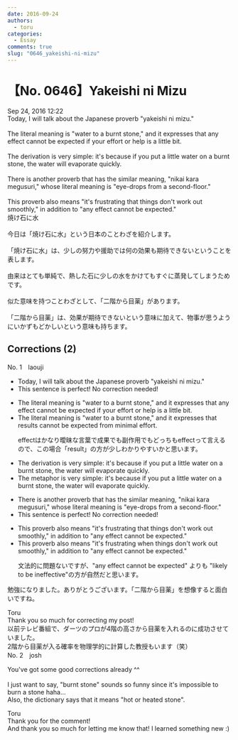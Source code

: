 ```yaml
---
date: 2016-09-24
authors:
  - toru
categories:
  - Essay
comments: true
slug: "0646_yakeishi-ni-mizu"
---
```


# 【No. 0646】Yakeishi ni Mizu
<div class="date">Sep 24, 2016 12:22</div>
<div id="post"><div id="body_show_ori">
Today, I will talk about the Japanese proverb "yakeishi ni mizu."<br/><br/>The literal meaning is "water to a burnt stone," and it expresses that any effect cannot be expected if your effort or help is a little bit.<br/><br/>The derivation is very simple: it's because if you put a little water on a burnt stone, the water will evaporate quickly.<br/><br/>There is another proverb that has the similar meaning, "nikai kara megusuri," whose literal meaning is "eye-drops from a second-floor."<br/><br/>This proverb also means "it's frustrating that things don't work out smoothly," in addition to "any effect cannot be expected."
</div></div>

<!-- more -->

<div id="post_ja"><div id="body_show_mo">
焼け石に水<br/><br/>今日は「焼け石に水」という日本のことわざを紹介します。<br/><br/>「焼け石に水」は、少しの努力や援助では何の効果も期待できないということを表します。<br/><br/>由来はとても単純で、熱した石に少しの水をかけてもすぐに蒸発してしまうためです。<br/><br/>似た意味を持つことわざとして、「二階から目薬」があります。<br/><br/>「二階から目薬」は、効果が期待できないという意味に加えて、物事が思うようにいかずもどかしいという意味も持ちます。
</div></div>

## Corrections (2)
<div id="block"><div class="first_name"> No. 1　<span class="just_name">laouji</span></div><div id="block2">
<ul class="correction_field">
<li class="incorrect">Today, I will talk about the Japanese proverb "yakeishi ni mizu."</li>
<li class="corrected perfect">This sentence is perfect! No correction needed!</li>
</ul>
<ul class="correction_field">
<li class="incorrect">The literal meaning is "water to a burnt stone," and it expresses that any effect cannot be expected if your effort or help is a little bit.</li>
<li class="corrected correct">
The literal meaning is "water to a burnt stone," and it expresses that <span class="f_blue">results</span> cannot be expected from <span class="f_blue">minimal effort</span>.
<p class="correction_comment">effectはかなり曖昧な言葉で成果でも副作用でもどっちもeffectって言えるので、この場合「result」の方が少しわかりやすいかと思います。</p>
</li>
</ul>
<ul class="correction_field">
<li class="incorrect">The derivation is very simple: it's because if you put a little water on a burnt stone, the water will evaporate quickly.</li>
<li class="corrected correct">
The <span class="f_blue">metaphor</span> is very simple: <span class="sline">it's because </span>if you put a little water on a burnt stone, the water will evaporate quickly.
</li>
</ul>
<ul class="correction_field">
<li class="incorrect">There is another proverb that has the similar meaning, "nikai kara megusuri," whose literal meaning is "eye-drops from a second-floor."</li>
<li class="corrected perfect">This sentence is perfect! No correction needed!</li>
</ul>
<ul class="correction_field">
<li class="incorrect">This proverb also means "it's frustrating that things don't work out smoothly," in addition to "any effect cannot be expected."</li>
<li class="corrected correct">
This proverb also means "it's frustrating <span class="f_blue">when</span> things don't work out smoothly," in addition to "any effect cannot be expected."
<p class="correction_comment">文法的に問題ないですが、"any effect cannot be expected" よりも "likely to be ineffective"の方が自然だと思います。</p>
</li>
</ul>
<p class="comment_small">
 勉強になりました。ありがとうございます。「二階から目薬」を想像すると面白いですね。
</p>

</div><div class="name"><span class="just_name">Toru</span><br>
Thank you so much for correcting my post!<br/>以前テレビ番組で、ダーツのプロが4階の高さから目薬を入れるのに成功させていました。<br/>2階から目薬が入る確率を物理学的に計算した教授もいます（笑）
</div>
</div>
<div id="block"><div class="first_name"> No. 2　<span class="just_name">josh</span></div><div id="block2">
<p class="comment_small">
 You've got some good corrections already ^^
 <br/>
 <br/>
 I just want to say, "burnt stone" sounds so funny since it's impossible to burn a stone haha...
 <br/>
 Also, the dictionary says that it means "hot or heated stone".
</p>

</div><div class="name"><span class="just_name">Toru</span><br>
Thank you for the comment!<br/>And thank you so much for letting me know that! I learned something new :)
</div>
</div>
